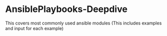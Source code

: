 # AnsiblePlaybooks-Deepdive

This covers most commonly used ansible modules (This includes examples and input for each example)
